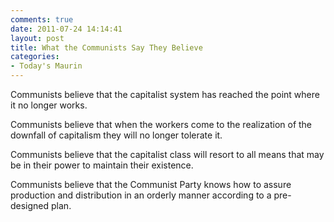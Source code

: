 ```yaml
---
comments: true
date: 2011-07-24 14:14:41
layout: post
title: What the Communists Say They Believe
categories:
- Today's Maurin
---
```


Communists believe
that the capitalist system
has reached the point
where it no longer works.

Communists believe
that when the workers
come to the realization
of the downfall of capitalism
they will no longer tolerate it.

Communists believe
that the capitalist class
will resort to all means
that may be in their power
to maintain their existence.

Communists believe
that the Communist Party
knows how to assure
production and distribution
in an orderly manner
according to a pre-designed plan.

